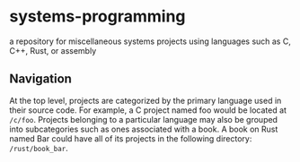 # systems-programming

a repository for miscellaneous systems projects using languages such as C, C++, Rust, or assembly

## Navigation

At the top level, projects are categorized by the primary language used in their source code. For example, a C project named foo would be located at `/c/foo`. Projects belonging to a particular language may also be grouped into subcategories such as ones associated with a book. A book on Rust named Bar	could have all of its projects in the following directory: `/rust/book_bar`.
